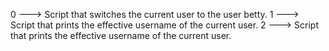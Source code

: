 0 ---> Script that switches the current user to the user betty.
1 ---> Script that prints the effective username of the current user.
2 ---> Script that prints the effective username of the current user.

